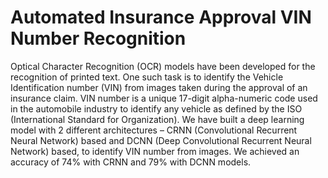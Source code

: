 # Automated Insurance Approval VIN Number Recognition
Optical Character Recognition (OCR) models have been developed for the 
recognition of printed text. One such task is to identify the Vehicle Identification 
number (VIN) from images taken during the approval of an insurance claim.
VIN number is a unique 17-digit alpha-numeric code used in the automobile industry 
to identify any vehicle as defined by the ISO (International Standard for 
Organization). 
We have built a deep learning model with 2 different 
architectures – CRNN (Convolutional Recurrent Neural Network) based and 
DCNN (Deep Convolutional Recurrent Neural Network) based, to identify VIN 
number from images. We achieved an accuracy of 74% with CRNN and 79% with 
DCNN models. 
